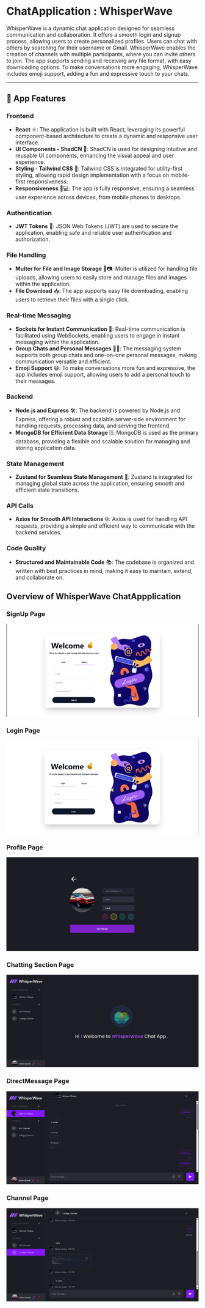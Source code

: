 # ChatApplication : WhisperWave 
WhisperWave is a dynamic chat application designed for seamless communication and collaboration. It offers a smooth login and signup process, allowing users to create personalized profiles. Users can chat with others by searching for their username or Gmail. WhisperWave enables the creation of channels with multiple participants, where you can invite others to join. The app supports sending and receiving any file format, with easy downloading options. To make conversations more engaging, WhisperWave includes emoji support, adding a fun and expressive touch to your chats.


---

## 🚀 App Features

### Frontend

- **React** ⚛️: The application is built with React, leveraging its powerful component-based architecture to create a dynamic and responsive user interface.
- **UI Components - ShadCN** 🧩: ShadCN is used for designing intuitive and reusable UI components, enhancing the visual appeal and user experience.
- **Styling - Tailwind CSS** 🎨: Tailwind CSS is integrated for utility-first styling, allowing rapid design implementation with a focus on mobile-first responsiveness.
- **Responsiveness** 📱💻: The app is fully responsive, ensuring a seamless user experience across devices, from mobile phones to desktops.

### Authentication

- **JWT Tokens** 🔑: JSON Web Tokens (JWT) are used to secure the application, enabling safe and reliable user authentication and authorization.

### File Handling

- **Multer for File and Image Storage** 📁📷: Multer is utilized for handling file uploads, allowing users to easily store and manage files and images within the application.
- **File Download** 📥: The app supports easy file downloading, enabling users to retrieve their files with a single click.

### Real-time Messaging

- **Sockets for Instant Communication** 💬: Real-time communication is facilitated using WebSockets, enabling users to engage in instant messaging within the application.
- **Group Chats and Personal Messages** 👥💬: The messaging system supports both group chats and one-on-one personal messages, making communication versatile and efficient.
- **Emoji Support** 😄: To make conversations more fun and expressive, the app includes emoji support, allowing users to add a personal touch to their messages.

### Backend

- **Node.js and Express** 🛠️: The backend is powered by Node.js and Express, offering a robust and scalable server-side environment for handling requests, processing data, and serving the frontend.
- **MongoDB for Efficient Data Storage** 🗄️: MongoDB is used as the primary database, providing a flexible and scalable solution for managing and storing application data.

### State Management

- **Zustand for Seamless State Management** 🧠: Zustand is integrated for managing global state across the application, ensuring smooth and efficient state transitions.

### API Calls

- **Axios for Smooth API Interactions** 🌐: Axios is used for handling API requests, providing a simple and efficient way to communicate with the backend services.

### Code Quality

- **Structured and Maintainable Code** 📚: The codebase is organized and written with best practices in mind, making it easy to maintain, extend, and collaborate on.


## Overview of WhisperWave ChatAppplication 
### SignUp Page
![WishperWave SignUp page](./chatapplication%20Images/Signup%20chatapplication%20Page.png)
### Login Page
![WishperWave Login page](./chatapplication%20Images/Login%20chatApp%20page.png)
### Profile Page
![WishperWave Profile page](./chatapplication%20Images/Edit%20Profile%20page.png)
### Chatting Section Page
![WishperWave Chat page](./chatapplication%20Images/Main%20Chat%20Page.png)
### DirectMessage Page
![WishperWave DirectMessage Section](./chatapplication%20Images/DirectMessage%20Page.png)
### Channel  Page
![WishperWave Channel Section](./chatapplication%20Images/Channels%20page.png)



